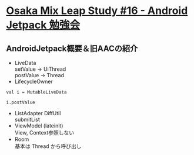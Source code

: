 # [Osaka Mix Leap Study #16 - Android Jetpack 勉強会](https://yahoo-osaka.connpass.com/event/89865/)

## AndroidJetpack概要＆旧AACの紹介  
* LiveData  
setValue -> UiThread  
postValue -> Thread  
* LifecycleOwner  

```
val i = MutableLiveData

i.postValue
```

* ListAdapter DiffUtil  
submitList  
* ViewModel  (lateinit)  
View, Context参照しない
* Room  
基本は Thread から呼び出し  
